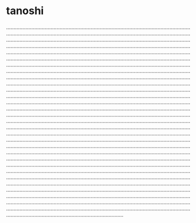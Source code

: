 # tanoshi
.......................................................................................................................................................................................................................................................................................................................................................................................................................................................................................................................................................................................................................................................................................................................................................................................................................................................................................................................................................................................................................................................................................................................................................................................................................................................................................................................................................................................................................................................................................................................................................................................................................................................................................................................................................................................................................................................................................................................................................................................................................................................................................................................................................................................................................................................................................................................................................................................................................................................................................................................................................................................................................................................................................................................................................................................................................................................................................................................................................................................................................................................................................................................................................................................................................................................................................................................................................................................................................................................................................................................................................................................................................................................................................................................................................................................................................................................................................................................................................
